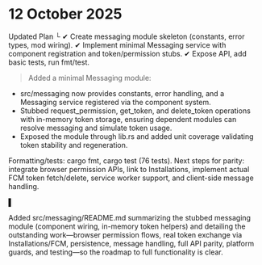 # 12 October 2025

Updated Plan
  └ ✔ Create messaging module skeleton (constants, error types, mod wiring).
    ✔ Implement minimal Messaging service with component registration and token/permission stubs.
    ✔ Expose API, add basic tests, run fmt/test.

> Added a minimal Messaging module:

  - src/messaging now provides constants, error handling, and a Messaging service registered via the component system.
  - Stubbed request_permission, get_token, and delete_token operations with in-memory token storage, ensuring dependent
  modules can resolve messaging and simulate token usage.
  - Exposed the module through lib.rs and added unit coverage validating token stability and regeneration.

  Formatting/tests: cargo fmt, cargo test (76 tests). Next steps for parity: integrate browser permission APIs, link to
  Installations, implement actual FCM token fetch/delete, service worker support, and client-side message handling.

▌ 

Added src/messaging/README.md summarizing the stubbed messaging module (component wiring, in-memory token helpers)
  and detailing the outstanding work—browser permission flows, real token exchange via Installations/FCM, persistence,
  message handling, full API parity, platform guards, and testing—so the roadmap to full functionality is clear.